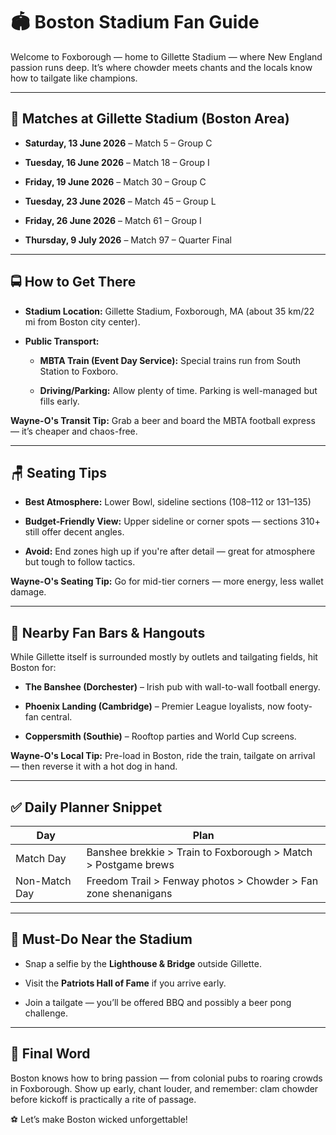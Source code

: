
# 🏟️ Boston Stadium Fan Guide

Welcome to Foxborough — home to Gillette Stadium — where New England passion runs deep. It’s where chowder meets chants and the locals know how to tailgate like champions.

---

## 📅 Matches at Gillette Stadium (Boston Area)

- **Saturday, 13 June 2026** – Match 5 – Group C
    
- **Tuesday, 16 June 2026** – Match 18 – Group I
    
- **Friday, 19 June 2026** – Match 30 – Group C
    
- **Tuesday, 23 June 2026** – Match 45 – Group L
    
- **Friday, 26 June 2026** – Match 61 – Group I
    
- **Thursday, 9 July 2026** – Match 97 – Quarter Final
    

---

## 🚍 How to Get There

- **Stadium Location:** Gillette Stadium, Foxborough, MA (about 35 km/22 mi from Boston city center).
    
- **Public Transport:**
    
    - **MBTA Train (Event Day Service):** Special trains run from South Station to Foxboro.
        
    - **Driving/Parking:** Allow plenty of time. Parking is well-managed but fills early.
        

**Wayne-O's Transit Tip:** Grab a beer and board the MBTA football express — it’s cheaper and chaos-free.

---

## 🪑 Seating Tips

- **Best Atmosphere:** Lower Bowl, sideline sections (108–112 or 131–135)
    
- **Budget-Friendly View:** Upper sideline or corner spots — sections 310+ still offer decent angles.
    
- **Avoid:** End zones high up if you're after detail — great for atmosphere but tough to follow tactics.
    

**Wayne-O's Seating Tip:** Go for mid-tier corners — more energy, less wallet damage.

---

## 🍻 Nearby Fan Bars & Hangouts

While Gillette itself is surrounded mostly by outlets and tailgating fields, hit Boston for:

- **The Banshee (Dorchester)** – Irish pub with wall-to-wall football energy.
    
- **Phoenix Landing (Cambridge)** – Premier League loyalists, now footy-fan central.
    
- **Coppersmith (Southie)** – Rooftop parties and World Cup screens.
    

**Wayne-O's Local Tip:** Pre-load in Boston, ride the train, tailgate on arrival — then reverse it with a hot dog in hand.

---

## ✅ Daily Planner Snippet

|**Day**|**Plan**|
|---|---|
|Match Day|Banshee brekkie > Train to Foxborough > Match > Postgame brews|
|Non-Match Day|Freedom Trail > Fenway photos > Chowder > Fan zone shenanigans|

---

## 📸 Must-Do Near the Stadium

- Snap a selfie by the **Lighthouse & Bridge** outside Gillette.
    
- Visit the **Patriots Hall of Fame** if you arrive early.
    
- Join a tailgate — you’ll be offered BBQ and possibly a beer pong challenge.
    

---

## 🧭 Final Word

Boston knows how to bring passion — from colonial pubs to roaring crowds in Foxborough. Show up early, chant louder, and remember: clam chowder before kickoff is practically a rite of passage.

⚽ Let’s make Boston wicked unforgettable!